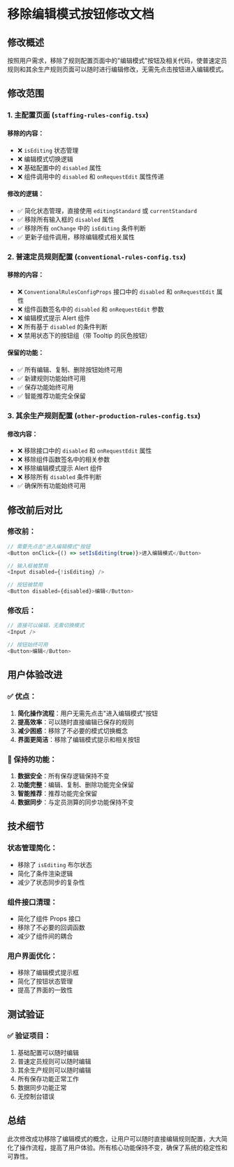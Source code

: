 # 移除编辑模式按钮修改文档

## 修改概述

按照用户需求，移除了规则配置页面中的"编辑模式"按钮及相关代码，使普速定员规则和其余生产规则页面可以随时进行编辑修改，无需先点击按钮进入编辑模式。

## 修改范围

### 1. 主配置页面 (`staffing-rules-config.tsx`)

#### 移除的内容：
- ❌ `isEditing` 状态管理
- ❌ 编辑模式切换逻辑
- ❌ 基础配置中的 `disabled` 属性
- ❌ 组件调用中的 `disabled` 和 `onRequestEdit` 属性传递

#### 修改的逻辑：
- ✅ 简化状态管理，直接使用 `editingStandard` 或 `currentStandard`
- ✅ 移除所有输入框的 `disabled` 属性
- ✅ 移除所有 `onChange` 中的 `isEditing` 条件判断
- ✅ 更新子组件调用，移除编辑模式相关属性

### 2. 普速定员规则配置 (`conventional-rules-config.tsx`)

#### 移除的内容：
- ❌ `ConventionalRulesConfigProps` 接口中的 `disabled` 和 `onRequestEdit` 属性
- ❌ 组件函数签名中的 `disabled` 和 `onRequestEdit` 参数
- ❌ 编辑模式提示 Alert 组件
- ❌ 所有基于 `disabled` 的条件判断
- ❌ 禁用状态下的按钮组（带 Tooltip 的灰色按钮）

#### 保留的功能：
- ✅ 所有编辑、复制、删除按钮始终可用
- ✅ 新建规则功能始终可用
- ✅ 保存功能始终可用
- ✅ 智能推荐功能完全保留

### 3. 其余生产规则配置 (`other-production-rules-config.tsx`)

#### 修改内容：
- ❌ 移除接口中的 `disabled` 和 `onRequestEdit` 属性
- ❌ 移除组件函数签名中的相关参数
- ❌ 移除编辑模式提示 Alert 组件
- ❌ 移除所有 `disabled` 条件判断
- ✅ 确保所有功能始终可用

## 修改前后对比

### 修改前：
```typescript
// 需要先点击"进入编辑模式"按钮
<Button onClick={() => setIsEditing(true)}>进入编辑模式</Button>

// 输入框被禁用
<Input disabled={!isEditing} />

// 按钮被禁用
<Button disabled={disabled}>编辑</Button>
```

### 修改后：
```typescript
// 直接可以编辑，无需切换模式
<Input />

// 按钮始终可用
<Button>编辑</Button>
```

## 用户体验改进

### ✅ 优点：
1. **简化操作流程**：用户无需先点击"进入编辑模式"按钮
2. **提高效率**：可以随时直接编辑已保存的规则
3. **减少困惑**：移除了不必要的模式切换概念
4. **界面更简洁**：移除了编辑模式提示和相关按钮

### 🔧 保持的功能：
1. **数据安全**：所有保存逻辑保持不变
2. **功能完整**：编辑、复制、删除功能完全保留
3. **智能推荐**：推荐功能完全保留
4. **数据同步**：与定员测算的同步功能保持不变

## 技术细节

### 状态管理简化：
- 移除了 `isEditing` 布尔状态
- 简化了条件渲染逻辑
- 减少了状态同步的复杂性

### 组件接口清理：
- 简化了组件 Props 接口
- 移除了不必要的回调函数
- 减少了组件间的耦合

### 用户界面优化：
- 移除了编辑模式提示框
- 简化了按钮状态管理
- 提高了界面的一致性

## 测试验证

### ✅ 验证项目：
1. 基础配置可以随时编辑
2. 普速定员规则可以随时编辑
3. 其余生产规则可以随时编辑
4. 所有保存功能正常工作
5. 数据同步功能正常
6. 无控制台错误

## 总结

此次修改成功移除了编辑模式的概念，让用户可以随时直接编辑规则配置，大大简化了操作流程，提高了用户体验。所有核心功能保持不变，确保了系统的稳定性和可靠性。
